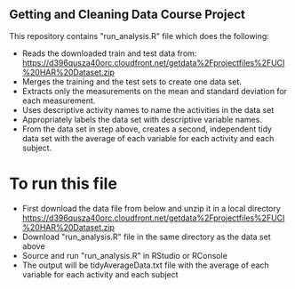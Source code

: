 ## Getting and Cleaning Data Course Project
This repository contains "run_analysis.R" file which does the following:
- Reads the downloaded train and test data from: https://d396qusza40orc.cloudfront.net/getdata%2Fprojectfiles%2FUCI%20HAR%20Dataset.zip 
- Merges the training and the test sets to create one data set.
- Extracts only the measurements on the mean and standard deviation for each measurement. 
- Uses descriptive activity names to name the activities in the data set
- Appropriately labels the data set with descriptive variable names. 
- From the data set in step above, creates a second, independent tidy data set with the average of each variable for each activity and each subject.
# To run this file
- First download the data file from below and unzip it in a local directory
https://d396qusza40orc.cloudfront.net/getdata%2Fprojectfiles%2FUCI%20HAR%20Dataset.zip
- Download "run_analysis.R" file in the same directory as the data set above
- Source and run "run_analysis.R" in RStudio or RConsole
- The output will be tidyAverageData.txt file with the average of each variable for each activity and each subject


